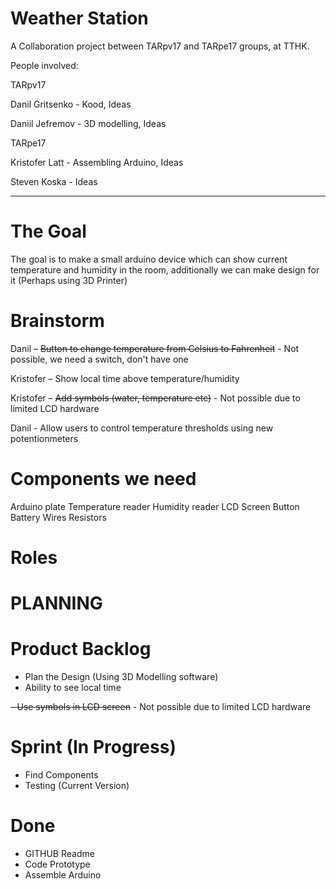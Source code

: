 # Weather Station

A Collaboration project between TARpv17 and TARpe17 groups, at TTHK.

People involved:

TARpv17

Danil Gritsenko - Kood, Ideas

Daniil Jefremov - 3D modelling, Ideas

TARpe17

Kristofer Latt - Assembling Arduino, Ideas

Steven Koska - Ideas

---------------------------------

# The Goal

The goal is to make a small arduino device which can show current temperature and humidity in the room, additionally we can make design for it (Perhaps using 3D Printer)


# Brainstorm

Danil – ~~Button to change temperature from Celsius to Fahrenheit~~ - Not possible, we need a switch, don't have one

Kristofer – Show local time above temperature/humidity

Kristofer – ~~Add symbols (water, temperature etc)~~ - Not possible due to limited LCD hardware

Danil - Allow users to control temperature thresholds using new potentionmeters

# Components we need

Arduino plate
Temperature reader
Humidity reader
LCD Screen
Button
Battery
Wires
Resistors

# Roles

# PLANNING

# Product Backlog
- Plan the Design (Using 3D Modelling software)
- Ability to see local time

~~- Use symbols in LCD screen~~ - Not possible due to limited LCD hardware
# Sprint (In Progress)
- Find Components
- Testing (Current Version)
# Done
- GITHUB Readme
- Code Prototype
- Assemble Arduino





